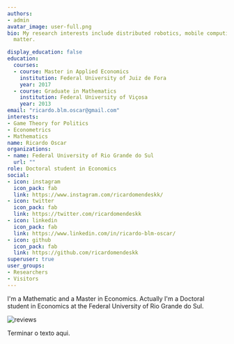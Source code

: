 ```yaml
---
authors:
- admin
avatar_image: user-full.png
bio: My research interests include distributed robotics, mobile computing and programmable
  matter.

display_education: false
education:
  courses:
  - course: Master in Applied Economics
    institution: Federal University of Juiz de Fora
    year: 2017
  - course: Graduate in Mathematics
    institution: Federal University of Viçosa
    year: 2013
email: "ricardo.blm.oscar@gmail.com"
interests:
- Game Theory for Politics
- Econometrics
- Mathematics
name: Ricardo Oscar
organizations:
- name: Federal University of Rio Grande do Sul
  url: ""
role: Doctoral student in Economics
social:
- icon: instagram
  icon_pack: fab
  link: https://www.instagram.com/ricardomendeskk/
- icon: twitter
  icon_pack: fab
  link: https://twitter.com/ricardomendeskk
- icon: linkedin
  icon_pack: fab
  link: https://www.linkedin.com/in/ricardo-blm-oscar/
- icon: github
  icon_pack: fab
  link: https://github.com/ricardomendeskk
superuser: true
user_groups:
- Researchers
- Visitors
---
```


I'm a Mathematic and a Master in Economics. Actually I'm a Doctoral student in Economics at the Federal University of Rio Grande do Sul.

![reviews](../../img/certifacates.jpg)

Terminar o texto aqui.
